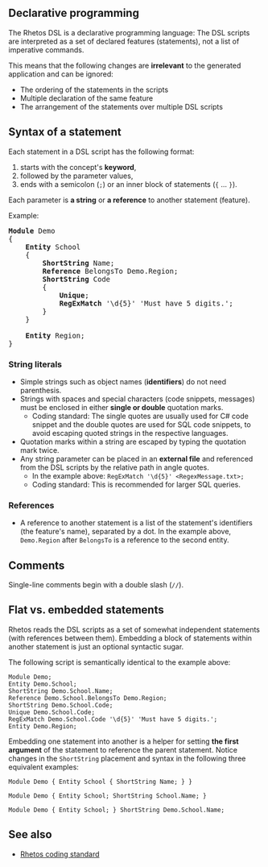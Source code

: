## Declarative programming

The Rhetos DSL is a declarative programming language: The DSL scripts are interpreted as a set of declared features (statements), not a list of imperative commands.

This means that the following changes are **irrelevant** to the generated application and can be ignored:

* The ordering of the statements in the scripts
* Multiple declaration of the same feature
* The arrangement of the statements over multiple DSL scripts

## Syntax of a statement

Each statement in a DSL script has the following format:

1. starts with the concept's **keyword**,
2. followed by the parameter values,
3. ends with a semicolon (`;`) or an inner block of statements (`{` ... `}`).

Each parameter is **a string** or **a reference** to another statement (feature).

Example:

<pre>
<b>Module</b> Demo
{
    <b>Entity</b> School
    {
        <b>ShortString</b> Name;
        <b>Reference</b> BelongsTo Demo.Region;
        <b>ShortString</b> Code
        {
            <b>Unique</b>;
            <b>RegExMatch</b> '\d{5}' 'Must have 5 digits.';
        }
    }

    <b>Entity</b> Region;
}
</pre>

### String literals

* Simple strings such as object names (**identifiers**) do not need parenthesis.
* Strings with spaces and special characters (code snippets, messages) must be enclosed in either **single or double** quotation marks.
  * Coding standard: The single quotes are usually used for C# code snippet and the double quotes are used for SQL code snippets,
  to avoid escaping quoted strings in the respective languages.
* Quotation marks within a string are escaped by typing the quotation mark twice.
* Any string parameter can be placed in an **external file** and referenced from the DSL scripts by the relative path in angle quotes.
  * In the example above: `RegExMatch '\d{5}' <RegexMessage.txt>;`
  * Coding standard: This is recommended for larger SQL queries.

### References

* A reference to another statement is a list of the statement's identifiers (the feature's name), separated by a dot. In the example above, `Demo.Region` after `BelongsTo` is a reference to the second entity.

## Comments

Single-line comments begin with a double slash (`//`).

## Flat vs. embedded statements

Rhetos reads the DSL scripts as a set of somewhat independent statements (with references between them).
Embedding a block of statements within another statement is just an optional syntactic sugar.

The following script is semantically identical to the example above:

```
Module Demo;
Entity Demo.School;
ShortString Demo.School.Name;
Reference Demo.School.BelongsTo Demo.Region;
ShortString Demo.School.Code;
Unique Demo.School.Code;
RegExMatch Demo.School.Code '\d{5}' 'Must have 5 digits.';
Entity Demo.Region;
```

Embedding one statement into another is a helper for setting **the first argument** of the statement to reference the parent statement. Notice changes in the `ShortString` placement and syntax in the following three equivalent examples:

```
Module Demo { Entity School { ShortString Name; } }

Module Demo { Entity School; ShortString School.Name; }

Module Demo { Entity School; } ShortString Demo.School.Name;
```

## See also

* [Rhetos coding standard](https://github.com/Rhetos/Rhetos/wiki/Rhetos-coding-standard)
